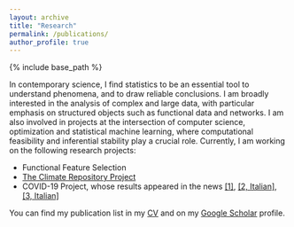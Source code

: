 ```yaml
---
layout: archive
title: "Research"
permalink: /publications/
author_profile: true
---
```


{% include base_path %}

In contemporary science, I find statistics to be an essential tool to understand phenomena, and to draw reliable conclusions. I am broadly interested in the analysis of complex and large data, with particular emphasis on structured objects such as functional data and networks. I am also involved in projects at the intersection of computer science, optimization and statistical machine learning, where computational feasibility and inferential stability play a crucial role. Currently, I am working on the following research projects:

- Functional Feature Selection
- [The Climate Repository Project](https://github.com/testalorenzo/climate_repository 'climate')
- COVID-19 Project, whose results appeared in the news [[1]](https://www.psu.edu/news/research/story/staying-home-primary-care-and-limiting-contagion-hubs-may-curb-covid-19-deaths/), [[2, Italian]](https://www.ilsole24ore.com/art/covid-italia-statistica-che-analizza-prima-ondata-perche-tassi-mortalita-tanto-diversi-le-regioni-AEfHQmf), [[3, Italian]](https://www.santannapisa.it/it/news/covid-19-italia-la-statistica-fa-luce-sul-perche-la-prima-ondata-abbia-causato-tassi-di)

You can find my publication list in my [CV](https://testalorenzo.github.io/files/CV_updated_May22.pdf "LT_CV") and on my [Google Scholar](https://scholar.google.com/citations?user=gDmLTJQAAAAJ&hl=en&authuser=2 "Google_Scholar") profile.
